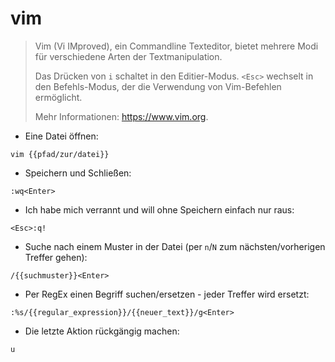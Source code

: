 # vim
> Vim (Vi IMproved), ein Commandline Texteditor, bietet mehrere Modi für verschiedene Arten der Textmanipulation.
>
> Das Drücken von `i` schaltet in den Editier-Modus. `<Esc>` wechselt in den Befehls-Modus, der die Verwendung von Vim-Befehlen ermöglicht.
>
> Mehr Informationen: <https://www.vim.org>.

- Eine Datei öffnen:

`vim {{pfad/zur/datei}}`

- Speichern und Schließen:

`:wq<Enter>`

- Ich habe mich verrannt und will ohne Speichern einfach nur raus:

`<Esc>:q!`

- Suche nach einem Muster in der Datei (per `n`/`N` zum nächsten/vorherigen Treffer gehen):

`/{{suchmuster}}<Enter>`

- Per RegEx einen Begriff suchen/ersetzen - jeder Treffer wird ersetzt:

`:%s/{{regular_expression}}/{{neuer_text}}/g<Enter>`

- Die letzte Aktion rückgängig machen:

`u`
